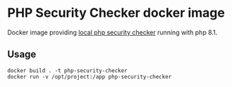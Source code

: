 # PHP Security Checker docker image

Docker image providing [local php security checker](https://github.com/fabpot/local-php-security-checker) running with php 8.1.

## Usage

    docker build . -t php-security-checker
    docker run -v /opt/project:/app php-security-checker
